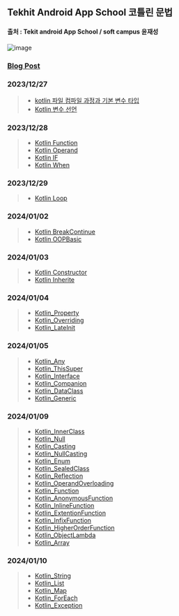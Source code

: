 ## Tekhit Android App School 코틀린 문법
#### 출처 : Tekit android App School / soft campus 윤재성   
![image](https://github.com/chanho0908/Tekhit_Android_App_School_Part1/assets/84930748/eca09145-1d14-4817-a43a-3ec54358f5cc)

### [Blog Post](https://chanho-study.tistory.com/category/TEKIT%20ANDROID%20SCHOOL)
### 2023/12/27
> + [kotlin 파일 컴파일 과정과 기본 변수 타입](https://github.com/chanho0908/Tekhit_Android_App_School_Part1/blob/master/app/src/main/java/com/myproject/tekit_kotlin_study/kotlin/Kotlin05_Literal/main.kt)
> + [Kotlin 변수 선언](https://github.com/chanho0908/Tekhit_Android_App_School_Part1/blob/master/app/src/main/java/com/myproject/tekit_kotlin_study/kotlin/Kotlin06_DataType/main.kt)
### 2023/12/28
> + [Kotlin Function](https://github.com/chanho0908/Tekhit_Android_App_School_Part1/blob/master/app/src/main/java/com/myproject/tekit_kotlin_study/kotlin/Kotlin08_Function/main.kt)
> + [Kotlin Operand](https://github.com/chanho0908/Tekhit_Android_App_School_Part1/blob/master/app/src/main/java/com/myproject/tekit_kotlin_study/kotlin/Kotlin09_operand/main.kt)
> + [Kotlin IF](https://github.com/chanho0908/Tekhit_Android_App_School_Part1/blob/master/app/src/main/java/com/myproject/tekit_kotlin_study/kotlin/Kotlin10_IF/main.kt)
> + [Kotlin When](https://github.com/chanho0908/Tekhit_Android_App_School_Part1/blob/master/app/src/main/java/com/myproject/tekit_kotlin_study/kotlin/Kotlin11_When/main.kt)
### 2023/12/29
> + [Kotlin Loop](https://github.com/chanho0908/Tekhit_Android_App_School_Part1/blob/master/app/src/main/java/com/myproject/tekit_kotlin_study/kotlin/Kotlin12_Loop/main.kt)
### 2024/01/02
> + [Kotlin BreakContinue](https://github.com/chanho0908/Tekhit_Android_App_School_Part1/blob/master/app/src/main/java/com/myproject/tekit_kotlin_study/kotlin/Kotlin13_BreakContinue/main.kt)
> + [Kotlin OOPBasic](https://github.com/chanho0908/Tekhit_Android_App_School_Part1/blob/master/app/src/main/java/com/myproject/tekit_kotlin_study/kotlin/Kotlin14_OOPBasic/main.kt)
### 2024/01/03
> + [Kotlin Constructor](https://github.com/chanho0908/tekit_android_app_school/blob/master/app/src/main/java/com/myproject/tekit_kotlin_study/Week1/Kotlin15_Contructor/main.kt)
> + [Kotlin Inherite](https://github.com/chanho0908/tekit_android_app_school/blob/master/app/src/main/java/com/myproject/tekit_kotlin_study/Week1/Kotlin_16_inherite/main.kt)
### 2024/01/04
> + [Kotlin_Property](https://github.com/chanho0908/tekit_android_app_school/blob/master/app/src/main/java/com/myproject/tekit_kotlin_study/kotlin/Kotlin19_Property/main.kt)
> + [Kotlin_Overriding](https://github.com/chanho0908/tekit_android_app_school/blob/master/app/src/main/java/com/myproject/tekit_kotlin_study/kotlin/Kotlin21_Overriding/main.kt)
> + [Kotlin_LateInit](https://github.com/chanho0908/tekit_android_app_school/blob/master/app/src/main/java/com/myproject/tekit_kotlin_study/kotlin/Kotlin20_LateInit/main.kt)
### 2024/01/05
> + [Kotlin_Any](https://github.com/chanho0908/tekit_android_app_school/blob/master/app/src/main/java/com/myproject/tekit_kotlin_study/kotlin/Kotlin22_Any/main.kt)
> + [Kotlin_ThisSuper](https://github.com/chanho0908/tekit_android_app_school/blob/master/app/src/main/java/com/myproject/tekit_kotlin_study/kotlin/Kotlin23_ThisSuper/main.kt)
> + [Kotlin_Interface](https://github.com/chanho0908/tekit_android_app_school/blob/master/app/src/main/java/com/myproject/tekit_kotlin_study/kotlin/Kotlin24_Interface/main.kt)
> + [Kotlin_Companion](https://github.com/chanho0908/tekit_android_app_school/blob/master/app/src/main/java/com/myproject/tekit_kotlin_study/kotlin/Kotlin25_Companion/main.kt)
> + [Kotlin_DataClass](https://github.com/chanho0908/tekit_android_app_school/blob/master/app/src/main/java/com/myproject/tekit_kotlin_study/kotlin/Kotlin27_DataClass/main.kt)
> + [Kotlin_Generic](https://github.com/chanho0908/tekit_android_app_school/blob/master/app/src/main/java/com/myproject/tekit_kotlin_study/kotlin/Kotlin28_Generic/main.kt)
### 2024/01/09
> + [Kotlin_InnerClass](https://github.com/chanho0908/tekit_android_app_school/blob/master/app/src/main/java/com/myproject/tekit_kotlin_study/kotlin/Kotlin29_InnerClass/main.kt)
> + [Kotlin_Null](https://github.com/chanho0908/tekit_android_app_school/blob/master/app/src/main/java/com/myproject/tekit_kotlin_study/kotlin/Kotlin30_Null/main.kt)
> + [Kotlin_Casting](https://github.com/chanho0908/tekit_android_app_school/blob/master/app/src/main/java/com/myproject/tekit_kotlin_study/kotlin/Kotlin31_Casting/main.kt)
> + [Kotlin_NullCasting](https://github.com/chanho0908/tekit_android_app_school/blob/master/app/src/main/java/com/myproject/tekit_kotlin_study/kotlin/Kotlin32_NullCasting/main.kt)
> + [Kotlin_Enum](https://github.com/chanho0908/tekit_android_app_school/blob/master/app/src/main/java/com/myproject/tekit_kotlin_study/kotlin/Kotlin33_Enum/main.kt)
> + [Kotlin_SealedClass](https://github.com/chanho0908/tekit_android_app_school/blob/master/app/src/main/java/com/myproject/tekit_kotlin_study/kotlin/Kotlin34_SealedClass/main.kt)
> + [Kotlin_Reflection](https://github.com/chanho0908/tekit_android_app_school/blob/master/app/src/main/java/com/myproject/tekit_kotlin_study/kotlin/Kotlin35_Reflection/main.kt)
> + [Kotlin_OperandOverloading](https://github.com/chanho0908/tekit_android_app_school/blob/master/app/src/main/java/com/myproject/tekit_kotlin_study/kotlin/Kotlin38_OperandOverloading/main.kt)
> + [Kotlin_Function](https://github.com/chanho0908/tekit_android_app_school/blob/master/app/src/main/java/com/myproject/tekit_kotlin_study/kotlin/Kotlin39_Function/main.kt)
> + [Kotlin_AnonymousFunction](https://github.com/chanho0908/tekit_android_app_school/blob/master/app/src/main/java/com/myproject/tekit_kotlin_study/kotlin/Kotlin40_AnonymousFunction/main.kt)
> + [Kotlin_InlineFunction](https://github.com/chanho0908/tekit_android_app_school/blob/master/app/src/main/java/com/myproject/tekit_kotlin_study/kotlin/Kotlin41_InlineFunction/main.kt)
> + [Kotlin_ExtentionFunction](https://github.com/chanho0908/tekit_android_app_school/blob/master/app/src/main/java/com/myproject/tekit_kotlin_study/kotlin/Kotlin42_ExtentionFunction/main.kt)
> + [Kotlin_InfixFunction](https://github.com/chanho0908/tekit_android_app_school/blob/master/app/src/main/java/com/myproject/tekit_kotlin_study/kotlin/Kotlin43_InfixFunction/main.kt)
> + [Kotlin_HigherOrderFunction](https://github.com/chanho0908/tekit_android_app_school/blob/master/app/src/main/java/com/myproject/tekit_kotlin_study/kotlin/Kotlin44_HigherOrderFunction/main.kt)
> + [Kotlin_ObjectLambda](https://github.com/chanho0908/tekit_android_app_school/blob/master/app/src/main/java/com/myproject/tekit_kotlin_study/kotlin/Kotlin45_ObjectLambda/main.kt)
> + [Kotlin_Array](https://github.com/chanho0908/tekit_android_app_school/blob/master/app/src/main/java/com/myproject/tekit_kotlin_study/kotlin/Kotlin46_Array/main.kt)
### 2024/01/10
> + [Kotlin_String](https://github.com/chanho0908/tekit_android_app_school/blob/master/app/src/main/java/com/myproject/tekit_kotlin_study/kotlin/Kotlin47_String/main.kt)
> + [Kotlin_List](https://github.com/chanho0908/tekit_android_app_school/blob/master/app/src/main/java/com/myproject/tekit_kotlin_study/kotlin/Kotlin48_List/main.kt)
> + [Kotlin_Map](https://github.com/chanho0908/tekit_android_app_school/blob/master/app/src/main/java/com/myproject/tekit_kotlin_study/kotlin/Kotlin49_Map/main.kt)
> + [Kotlin_ForEach](https://github.com/chanho0908/tekit_android_app_school/blob/master/app/src/main/java/com/myproject/tekit_kotlin_study/kotlin/Kotlin50_ForEach/main.kt)
> + [Kotlin_Exception](https://github.com/chanho0908/Tekit_Android_App_School/blob/master/app/src/main/java/com/myproject/tekit_kotlin_study/kotlin/Kotlin51_Exception/main.kt)
